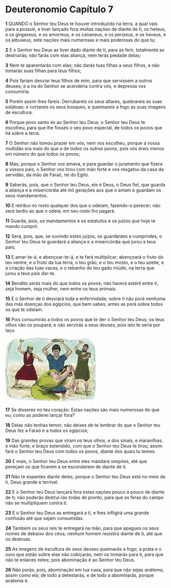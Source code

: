 # Deuteronomio Capítulo 7

**1** 	QUANDO o Senhor teu Deus te houver introduzido na terra, à qual vais para a possuir, e tiver lançado fora muitas nações de diante de ti, os heteus, e os girgaseus, e os amorreus, e os cananeus, e os perizeus, e os heveus, e os jebuseus, sete nações mais numerosas e mais poderosas do que tu;

**2** 	E o Senhor teu Deus as tiver dado diante de ti, para as ferir, totalmente as destruirás; não farás com elas aliança, nem terás piedade delas;

**3** 	Nem te aparentarás com elas; não darás tuas filhas a seus filhos, e não tomarás suas filhas para teus filhos;

**4** 	Pois fariam desviar teus filhos de mim, para que servissem a outros deuses; e a ira do Senhor se acenderia contra vós, e depressa vos consumiria.

**5** 	Porém assim lhes fareis: Derrubareis os seus altares, quebrareis as suas estátuas; e cortareis os seus bosques, e queimareis a fogo as suas imagens de escultura.

**6** 	Porque povo santo és ao Senhor teu Deus; o Senhor teu Deus te escolheu, para que lhe fosses o seu povo especial, de todos os povos que há sobre a terra.

**7** 	O Senhor não tomou prazer em vós, nem vos escolheu, porque a vossa multidão era mais do que a de todos os outros povos, pois vós éreis menos em número do que todos os povos;

**8** 	Mas, porque o Senhor vos amava, e para guardar o juramento que fizera a vossos pais, o Senhor vos tirou com mão forte e vos resgatou da casa da servidão, da mão de Faraó, rei do Egito.

**9** 	Saberás, pois, que o Senhor teu Deus, ele é Deus, o Deus fiel, que guarda a aliança e a misericórdia até mil gerações aos que o amam e guardam os seus mandamentos.

**10** 	E retribui no rosto qualquer dos que o odeiam, fazendo-o perecer; não será tardio ao que o odeia; em seu rosto lho pagará.

**11** 	Guarda, pois, os mandamentos e os estatutos e os juízos que hoje te mando cumprir.

**12** 	Será, pois, que, se ouvindo estes juízos, os guardardes e cumprirdes, o Senhor teu Deus te guardará a aliança e a misericórdia que jurou a teus pais;

**13** 	E amar-te-á, e abençoar-te-á, e te fará multiplicar; abençoará o fruto do teu ventre, e o fruto da tua terra, o teu grão, e o teu mosto, e o teu azeite, e a criação das tuas vacas, e o rebanho do teu gado miúdo, na terra que jurou a teus pais dar-te.

**14** 	Bendito serás mais do que todos os povos; não haverá estéril entre ti, seja homem, seja mulher, nem entre os teus animais.

**15** 	E o Senhor de ti desviará toda a enfermidade; sobre ti não porá nenhuma das más doenças dos egípcios, que bem sabes, antes as porá sobre todos os que te odeiam.

**16** 	Pois consumirás a todos os povos que te der o Senhor teu Deus; os teus olhos não os poupará; e não servirás a seus deuses, pois isto te seria por laço.

![](../Images/SweetPublishing/4-15-1.jpg) 

**17** 	Se disseres no teu coração: Estas nações são mais numerosas do que eu; como as poderei lançar fora?

**18** 	Delas não tenhas temor; não deixes de te lembrar do que o Senhor teu Deus fez a Faraó e a todos os egípcios;

**19** 	Das grandes provas que viram os teus olhos, e dos sinais, e maravilhas, e mão forte, e braço estendido, com que o Senhor teu Deus te tirou; assim fará o Senhor teu Deus com todos os povos, diante dos quais tu temes.

**20** 	E mais, o Senhor teu Deus entre eles mandará vespões, até que pereçam os que ficarem e se esconderem de diante de ti.

**21** 	Não te espantes diante deles; porque o Senhor teu Deus está no meio de ti, Deus grande e terrível.

**22** 	E o Senhor teu Deus lançará fora estas nações pouco a pouco de diante de ti; não poderás destruí-las todas de pronto, para que as feras do campo não se multipliquem contra ti.

**23** 	E o Senhor teu Deus as entregará a ti, e lhes infligirá uma grande confusão até que sejam consumidas.

**24** 	Também os seus reis te entregará na mão, para que apagues os seus nomes de debaixo dos céus; nenhum homem resistirá diante de ti, até que os destruas.

**25** 	As imagens de escultura de seus deuses queimarás a fogo; a prata e o ouro que estão sobre elas não cobiçarás, nem os tomarás para ti, para que não te enlaces neles; pois abominação é ao Senhor teu Deus.

**26** 	Não porás, pois, abominação em tua casa, para que não sejas anátema, assim como ela; de todo a detestarás, e de todo a abominarás, porque anátema é.

